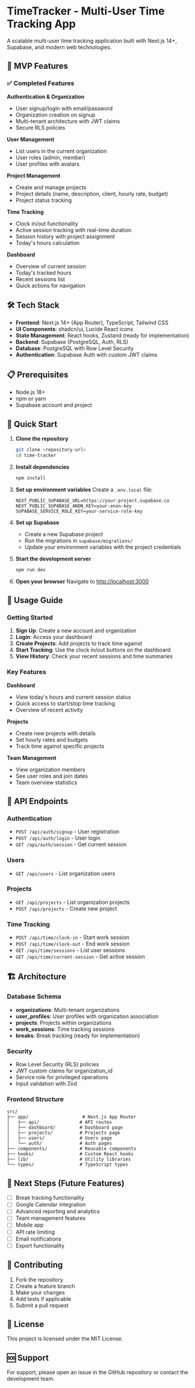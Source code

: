 # TimeTracker - Multi-User Time Tracking App

A scalable multi-user time tracking application built with Next.js 14+, Supabase, and modern web technologies.

## 🚀 MVP Features

### ✅ Completed Features

**Authentication & Organization**
- User signup/login with email/password
- Organization creation on signup
- Multi-tenant architecture with JWT claims
- Secure RLS policies

**User Management**
- List users in the current organization
- User roles (admin, member)
- User profiles with avatars

**Project Management**
- Create and manage projects
- Project details (name, description, client, hourly rate, budget)
- Project status tracking

**Time Tracking**
- Clock in/out functionality
- Active session tracking with real-time duration
- Session history with project assignment
- Today's hours calculation

**Dashboard**
- Overview of current session
- Today's tracked hours
- Recent sessions list
- Quick actions for navigation

## 🛠 Tech Stack

- **Frontend**: Next.js 14+ (App Router), TypeScript, Tailwind CSS
- **UI Components**: shadcn/ui, Lucide React icons
- **State Management**: React hooks, Zustand (ready for implementation)
- **Backend**: Supabase (PostgreSQL, Auth, RLS)
- **Database**: PostgreSQL with Row Level Security
- **Authentication**: Supabase Auth with custom JWT claims

## 📋 Prerequisites

- Node.js 18+ 
- npm or yarn
- Supabase account and project

## 🚀 Quick Start

1. **Clone the repository**
   ```bash
   git clone <repository-url>
   cd time-tracker
   ```

2. **Install dependencies**
   ```bash
   npm install
   ```

3. **Set up environment variables**
   Create a `.env.local` file:
   ```env
   NEXT_PUBLIC_SUPABASE_URL=https://your-project.supabase.co
   NEXT_PUBLIC_SUPABASE_ANON_KEY=your-anon-key
   SUPABASE_SERVICE_ROLE_KEY=your-service-role-key
   ```

4. **Set up Supabase**
   - Create a new Supabase project
   - Run the migrations in `supabase/migrations/`
   - Update your environment variables with the project credentials

5. **Start the development server**
   ```bash
   npm run dev
   ```

6. **Open your browser**
   Navigate to [http://localhost:3000](http://localhost:3000)

## 📖 Usage Guide

### Getting Started

1. **Sign Up**: Create a new account and organization
2. **Login**: Access your dashboard
3. **Create Projects**: Add projects to track time against
4. **Start Tracking**: Use the clock in/out buttons on the dashboard
5. **View History**: Check your recent sessions and time summaries

### Key Features

**Dashboard**
- View today's hours and current session status
- Quick access to start/stop time tracking
- Overview of recent activity

**Projects**
- Create new projects with details
- Set hourly rates and budgets
- Track time against specific projects

**Team Management**
- View organization members
- See user roles and join dates
- Team overview statistics

## 🔧 API Endpoints

### Authentication
- `POST /api/auth/signup` - User registration
- `POST /api/auth/login` - User login
- `GET /api/auth/session` - Get current session

### Users
- `GET /api/users` - List organization users

### Projects
- `GET /api/projects` - List organization projects
- `POST /api/projects` - Create new project

### Time Tracking
- `POST /api/time/clock-in` - Start work session
- `POST /api/time/clock-out` - End work session
- `GET /api/time/sessions` - List user sessions
- `GET /api/time/current-session` - Get active session

## 🏗 Architecture

### Database Schema
- **organizations**: Multi-tenant organizations
- **user_profiles**: User profiles with organization association
- **projects**: Projects within organizations
- **work_sessions**: Time tracking sessions
- **breaks**: Break tracking (ready for implementation)

### Security
- Row Level Security (RLS) policies
- JWT custom claims for organization_id
- Service role for privileged operations
- Input validation with Zod

### Frontend Structure
```
src/
├── app/                    # Next.js App Router
│   ├── api/               # API routes
│   ├── dashboard/         # Dashboard page
│   ├── projects/          # Projects page
│   ├── users/             # Users page
│   └── auth/              # Auth pages
├── components/            # Reusable components
├── hooks/                 # Custom React hooks
├── lib/                   # Utility libraries
└── types/                 # TypeScript types
```

## 🚧 Next Steps (Future Features)

- [ ] Break tracking functionality
- [ ] Google Calendar integration
- [ ] Advanced reporting and analytics
- [ ] Team management features
- [ ] Mobile app
- [ ] API rate limiting
- [ ] Email notifications
- [ ] Export functionality

## 🤝 Contributing

1. Fork the repository
2. Create a feature branch
3. Make your changes
4. Add tests if applicable
5. Submit a pull request

## 📄 License

This project is licensed under the MIT License.

## 🆘 Support

For support, please open an issue in the GitHub repository or contact the development team.
